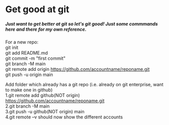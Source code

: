 # Get good at git
##### Just want to get better at git so let's git good! Just some commmands here and there for my own reference.


For a new repo:\
git init\
git add README.md\
git commit -m "first commit"\
git branch -M main\
git remote add origin https://github.com/accountname/reponame.git \
git push -u origin main

Add folder which already has a git repo (i.e. already on git enterprise, want to make one in github)\
1.git remote add github(NOT origin) https://github.com/accountname/reponame.git \
2.git branch -M main\
3.git push -u github(NOT origin) main\
4.git remote –v should now show the different accounts
